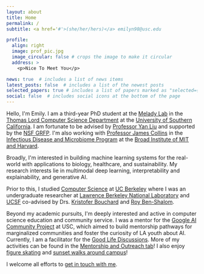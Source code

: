```yaml
---
layout: about
title: Home
permalink: /
subtitle: <a href='#'>(she/her/hers)</a> emilyn98@usc.edu

profile:
  align: right
  image: prof_pic.jpg
  image_circular: false # crops the image to make it circular
  address: >
    <p>Nice To Meet You</p> 

news: true  # includes a list of news items
latest_posts: false  # includes a list of the newest posts
selected_papers: true # includes a list of papers marked as "selected={true}"
social: false  # includes social icons at the bottom of the page
---
```


Hello, I'm Emily. I am a third-year PhD student at the [Melady Lab](https://melady.usc.edu/) in the [Thomas Lord Computer Science Department](https://www.cs.usc.edu/) at the [University of Southern California](https://www.usc.edu/). I am fortunate to be advised by [Professor Yan Liu](https://viterbi.usc.edu/directory/faculty/Liu/Yan) and supported by the [NSF GRFP](https://www.nsfgrfp.org/). I'm also working with [Professor James Collins](https://www.collinslab.mit.edu/) in the [Infectious Disease and Microbiome Program](https://www.broadinstitute.org/infectious-disease-microbiome) at the [Broad Institute of MIT and Harvard](https://www.broadinstitute.org/). 

Broadly, I'm interested in building machine learning systems for the real-world with applications to biology, healthcare, and sustainability. My research interests lie in multimodal deep learning, interpretability and explainability, and generative AI. 

Prior to this, I studied [Computer Science](https://eecs.berkeley.edu/academics/undergraduate/cs-ba) at [UC Berkeley](https://www.berkeley.edu/) where I was an undergraduate researcher at [Lawrence Berkeley National Laboratory](https://www.lbl.gov/) and [UCSF](https://www.ucsf.edu/) co-advised by Drs. [Kristofer Bouchard](https://bouchardlab.lbl.gov/) and [Roy Ben-Shalom](https://roybens.faculty.ucdavis.edu/). 

Beyond my academic pursuits, I'm deeply interested and active in computer science education and community service. I was a mentor for the [Google AI Community Project](https://viterbik12.usc.edu/ai-community-project/) at USC, which aimed to build mentorship pathways for marginalized communities and foster the curiosity of LA youth about AI. Currently, I am a facilitator for the [Good Life Discussions](https://stem-ed.usc.edu/our-research/eerp/ethos-project/). More of my activities can be found in the [Mentorship and Outreach tab](https://eemokey.github.io/mentorship/)! I also enjoy [figure skating](https://eemokey.github.io/blog/category/figure-skating/) and [sunset walks around campus](https://eemokey.github.io/blog/category/photography/)!


I welcome all efforts to [get in touch with me](https://eemokey.github.io/contact/).